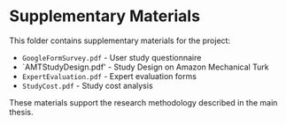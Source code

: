 # Supplementary Materials

This folder contains supplementary materials for the project:

- `GoogleFormSurvey.pdf` - User study questionnaire
- `AMTStudyDesign.pdf' - Study Design on Amazon Mechanical Turk
- `ExpertEvaluation.pdf` - Expert evaluation forms
- `StudyCost.pdf` - Study cost analysis

These materials support the research methodology described in the main thesis.
